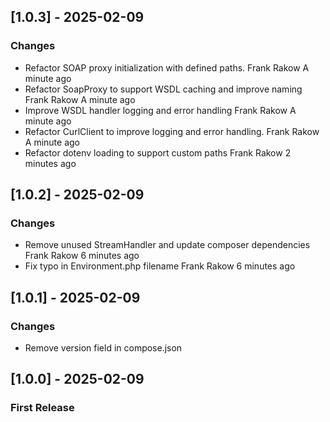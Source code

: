 ## [1.0.3] - 2025-02-09

### Changes
- Refactor SOAP proxy initialization with defined paths. Frank Rakow A minute ago
- Refactor SoapProxy to support WSDL caching and improve naming Frank Rakow A minute ago
- Improve WSDL handler logging and error handling Frank Rakow A minute ago
- Refactor CurlClient to improve logging and error handling. Frank Rakow A minute ago
- Refactor dotenv loading to support custom paths Frank Rakow 2 minutes ago

## [1.0.2] - 2025-02-09

### Changes
- Remove unused StreamHandler and update composer dependencies Frank Rakow 6 minutes ago
- Fix typo in Environment.php filename Frank Rakow 6 minutes ago

## [1.0.1] - 2025-02-09

### Changes
- Remove version field in compose.json

## [1.0.0] - 2025-02-09

### First Release

